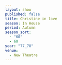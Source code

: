 ```yaml
---
layout: show
published: false
title: Christine in love
season: In House
period: Autumn
season_sort: 
  - "60"
  - 60
year: "77_78"
venue: 
  - New Theatre
---
```


